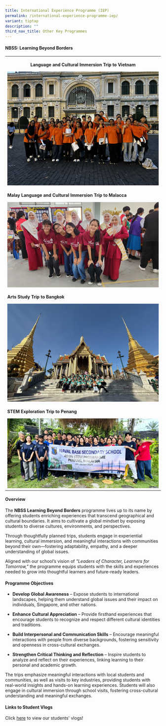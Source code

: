 ```yaml
---
title: International Experience Programme (IEP)
permalink: /international-experience-programme-iep/
variant: tiptap
description: ""
third_nav_title: Other Key Programmes
---
```

<h4><strong>NBSS: Learning Beyond Borders</strong></h4>
<p></p>
<table style="minWidth: 25px">
<colgroup>
<col>
</colgroup>
<tbody>
<tr>
<th rowspan="1" colspan="1">
<p>Language and Cultural Immersion Trip to Vietnam</p>
<p></p>
<div class="isomer-image-wrapper">
<img style="width: 100%" height="auto" width="100%" alt="" src="/images/IMG_9943.jpg">
</div>
</th>
</tr>
<tr>
<td rowspan="1" colspan="1">
<p><strong>Malay Language and Cultural Immersion Trip to Malacca</strong>
</p>
<p></p>
<div class="isomer-image-wrapper">
<img style="width: 100%" height="auto" width="100%" alt="" src="/images/466651427_1168622615264316_1197839055473176553_n.jpg">
</div>
</td>
</tr>
<tr>
<td rowspan="1" colspan="1">
<p><strong>Arts Study Trip to Bangkok</strong>
</p>
<p></p>
<div class="isomer-image-wrapper">
<img style="width: 100%" height="auto" width="100%" alt="" src="/images/IMG_0934.jpg">
</div>
</td>
</tr>
<tr>
<td rowspan="1" colspan="1">
<p><strong>STEM Exploration Trip to Penang</strong>
</p>
<p></p>
<div class="isomer-image-wrapper">
<img style="width: 100%" height="auto" width="100%" alt="" src="/images/3d1ee5c4_d80e_41d6_a8a7_a37a913b13f9__1_.jpg">
</div>
</td>
</tr>
</tbody>
</table>
<h4>Overview</h4>
<p>The <strong>NBSS Learning Beyond Borders</strong> programme lives up to
its name by offering students enriching experiences that transcend geographical
and cultural boundaries. It aims to cultivate a global mindset by exposing
students to diverse cultures, environments, and perspectives.</p>
<p>Through thoughtfully planned trips, students engage in experiential learning,
cultural immersion, and meaningful interactions with communities beyond
their own—fostering adaptability, empathy, and a deeper understanding of
global issues.</p>
<p>Aligned with our school’s vision of <em>"Leaders of Character, Learners for Tomorrow,"</em> the
programme equips students with the skills and experiences needed to grow
into thoughtful learners and future-ready leaders.</p>
<h4>Programme Objectives</h4>
<ul data-tight="true" class="tight">
<li>
<p><strong>Develop Global Awareness</strong> – Expose students to international
landscapes, helping them understand global issues and their impact on individuals,
Singapore, and other nations.</p>
</li>
<li>
<p><strong>Enhance Cultural Appreciation</strong> – Provide firsthand experiences
that encourage students to recognize and respect different cultural identities
and traditions.</p>
</li>
<li>
<p><strong>Build Interpersonal and Communication Skills</strong> – Encourage
meaningful interactions with people from diverse backgrounds, fostering
sensitivity and openness in cross-cultural exchanges.</p>
</li>
<li>
<p><strong>Strengthen Critical Thinking and Reflection</strong> – Inspire
students to analyze and reflect on their experiences, linking learning
to their personal and academic growth.</p>
</li>
</ul>
<p>The trips emphasize meaningful interactions with local students and communities,
as well as visits to key industries, providing students with real-world
insights and hands-on learning experiences. Students will also engage in
cultural immersion through school visits, fostering cross-cultural understanding
and meaningful exchanges.</p>
<h4>Links to Student Vlogs</h4>
<p>Click <a href="https://drive.google.com/drive/folders/1hAGxfZ8m1avGKh8W5uYkxUf0o4dgrEKf?usp=sharing" rel="noopener nofollow" target="_blank">here</a> to
view our students' vlogs!</p>
<p></p>